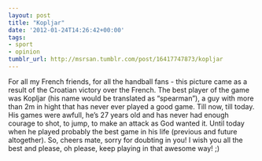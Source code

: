 ```yaml
---
layout: post
title: "Kopljar"
date: '2012-01-24T14:26:42+00:00'
tags:
- sport
- opinion
tumblr_url: http://msrsan.tumblr.com/post/16417747873/kopljar
---
```

For all my French friends, for all the handball fans - this picture came as a result of the Croatian victory over the French. The best player of the game was Kopljar (his name would be translated as “spearman”), a guy with more than 2m in hight that has never ever played a good game. Till now, till today. His games were awfull, he’s 27 years old and has never had enough courage to shot, to jump, to make an attack as God wanted it. Until today when he played probably the best game in his life (previous and future altogether).
So, cheers mate, sorry for doubting in you! I wish you all the best and please, oh please, keep playing in that awesome way! ;)
